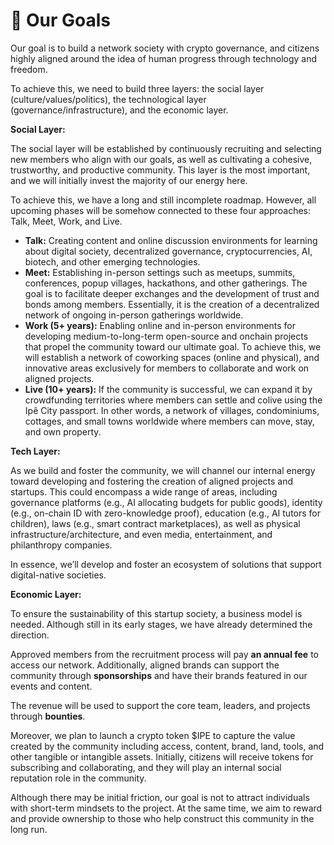 # 🎯 Our Goals

Our goal is to build a network society with crypto governance, and citizens highly aligned around the idea of human progress through technology and freedom.

To achieve this, we need to build three layers: the social layer (culture/values/politics), the technological layer (governance/infrastructure), and the economic layer.

**Social Layer:**

The social layer will be established by continuously recruiting and selecting new members who align with our goals, as well as cultivating a cohesive, trustworthy, and productive community. This layer is the most important, and we will initially invest the majority of our energy here.

To achieve this, we have a long and still incomplete roadmap. However, all upcoming phases will be somehow connected to these four approaches: Talk, Meet, Work, and Live.

* **Talk:** Creating content and online discussion environments for learning about digital society, decentralized governance, cryptocurrencies, AI, biotech, and other emerging technologies.
* **Meet:** Establishing in-person settings such as meetups, summits, conferences, popup villages, hackathons, and other gatherings. The goal is to facilitate deeper exchanges and the development of trust and bonds among members. Essentially, it is the creation of a decentralized network of ongoing in-person gatherings worldwide.
* **Work (5+ years):** Enabling online and in-person environments for developing medium-to-long-term open-source and onchain projects that propel the community toward our ultimate goal. To achieve this, we will establish a network of coworking spaces (online and physical), and innovative areas exclusively for members to collaborate and work on aligned projects.
* **Live (10+ years):** If the community is successful, we can expand it by crowdfunding territories where members can settle and colive using the Ipê City passport. In other words, a network of villages, condominiums, cottages, and small towns worldwide where members can move, stay, and own property.

**Tech Layer:**

As we build and foster the community, we will channel our internal energy toward developing and fostering the creation of aligned projects and startups. This could encompass a wide range of areas, including governance platforms (e.g., AI allocating budgets for public goods), identity (e.g., on-chain ID with zero-knowledge proof), education (e.g., AI tutors for children), laws (e.g., smart contract marketplaces), as well as physical infrastructure/architecture, and even media, entertainment, and philanthropy companies.

In essence, we’ll develop and foster an ecosystem of solutions that support digital-native societies.

**Economic Layer:**

To ensure the sustainability of this startup society, a business model is needed. Although still in its early stages, we have already determined the direction.

Approved members from the recruitment process will pay **an annual fee** to access our network. Additionally, aligned brands can support the community through **sponsorships** and have their brands featured in our events and content.

The revenue will be used to support the core team, leaders, and projects through **bounties**. &#x20;

Moreover, we plan to launch a crypto token $IPE to capture the value created by the community including access, content, brand, land, tools, and other tangible or intangible assets. Initially, citizens will receive tokens for subscribing and collaborating, and they will play an internal social reputation role in the community.

Although there may be initial friction, our goal is not to attract individuals with short-term mindsets to the project. At the same time, we aim to reward and provide ownership to those who help construct this community in the long run.
